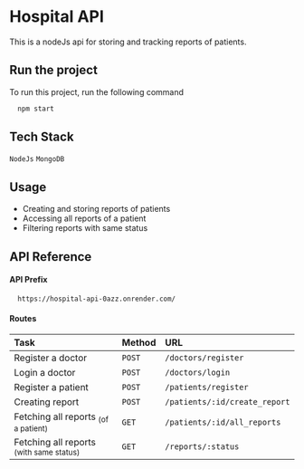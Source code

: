 # Hospital API

This is a nodeJs api for storing and tracking reports of patients.
## Run the project

To run this project, run the following command

```bash
  npm start
```


## Tech Stack

`NodeJs` `MongoDB`

## Usage

- Creating and storing reports of patients
- Accessing all reports of a patient
- Filtering reports with same status
## API Reference

#### API Prefix

```http
  https://hospital-api-0azz.onrender.com/
```


#### Routes

| Task | Method     | URL                       |
| :-------- | :------- | :-------------------------------- |
|   Register a doctor    | `POST` | `/doctors/register` |
|   Login a doctor    | `POST` | `/doctors/login` |
|   Register a patient    | `POST` | `/patients/register` |
|   Creating report    | `POST` | `/patients/:id/create_report` |
|   Fetching all reports <sub>(of a patient)</sub>    | `GET` | `/patients/:id/all_reports` |
|   Fetching all reports <sub>(with same status)</sub>    | `GET` | `/reports/:status` |